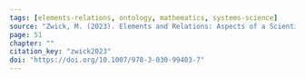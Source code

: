 ```yaml
---
tags: [elements-relations, ontology, mathematics, systems-science]
source: "Zwick, M. (2023). Elements and Relations: Aspects of a Scientific Metaphysics (Vol. 35). Springer International Publishing."
page: 51
chapter: ""
citation_key: "zwick2023"
doi: "https://doi.org/10.1007/978-3-030-99403-7"
---
```


